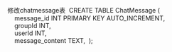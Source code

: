 修改chatmessage表
 CREATE TABLE ChatMessage (  
     message_id INT PRIMARY KEY AUTO_INCREMENT,  
     groupId INT,  
     userId INT,  
     message_content TEXT, 
 ); 
